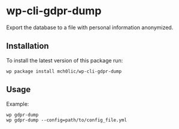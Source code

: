 # wp-cli-gdpr-dump

Export the database to a file with personal information anonymized.

## Installation

To install the latest version of this package run:

```
wp package install mch0lic/wp-cli-gdpr-dump
```

## Usage

Example:

```
wp gdpr-dump
wp gdpr-dump --config=path/to/config_file.yml
```
